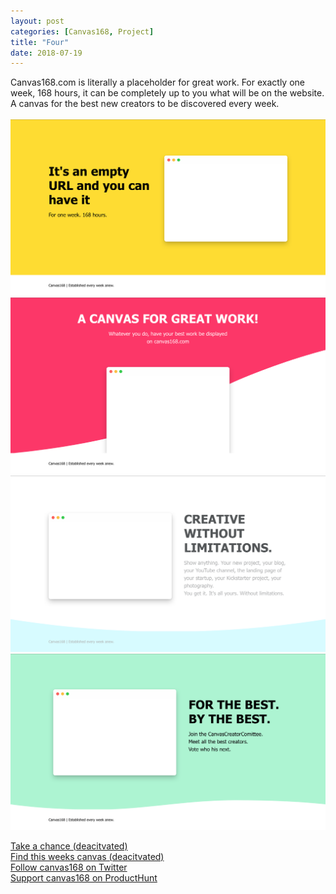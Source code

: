 ```yaml
---
layout: post
categories: [Canvas168, Project]
title: "Four"
date: 2018-07-19
---
```


Canvas168.com is literally a placeholder for great work. For exactly one week, 168 hours, it can be completely up to you what will be on the website. A canvas for the best new creators to be discovered every week.
<br>
<br>
![It's an empty URL and you can have it](/images/canvasmedia/canvasweb1.png)
![A canvas for great work](/images/canvasmedia/canvasweb2.png)
![Creative without limitations](/images/canvasmedia/canvasweb3.png)
![For the best by the best](/images/canvasmedia/canvasweb4.png)


[Take a chance (deacitvated)]()
<br>
[Find this weeks canvas (deacitvated)]()
<br>
[Follow canvas168 on Twitter](https://twitter.com/canvas168)
<br>
[Support canvas168 on ProductHunt](https://www.producthunt.com/posts/canvas168)